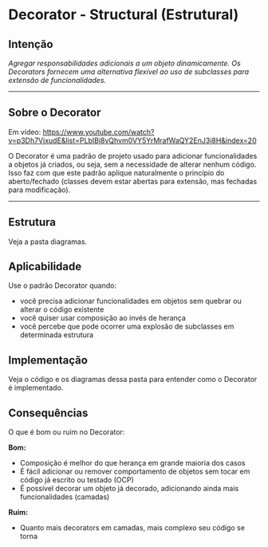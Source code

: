 # Decorator - Structural (Estrutural)

## Intenção

_Agregar responsabilidades adicionais a um objeto dinamicamente. Os Decorators fornecem uma alternativa flexível ao uso de subclasses para extensão de funcionalidades._

---

## Sobre o Decorator

Em vídeo: https://www.youtube.com/watch?v=p3Dh7VjxudE&list=PLbIBj8vQhvm0VY5YrMrafWaQY2EnJ3j8H&index=20

O Decorator é uma padrão de projeto usado para adicionar funcionalidades a objetos já criados, ou seja, sem a necessidade de alterar nenhum código. Isso faz com que este padrão aplique naturalmente o princípio do aberto/fechado (classes devem estar abertas para extensão, mas fechadas para modificação).

---

## Estrutura

Veja a pasta diagramas.

## Aplicabilidade

Use o padrão Decorator quando:

-   você precisa adicionar funcionalidades em objetos sem quebrar ou alterar o código existente
-   você quiser usar composição ao invés de herança
-   você percebe que pode ocorrer uma explosão de subclasses em determinada estrutura

## Implementação

Veja o código e os diagramas dessa pasta para entender como o Decorator é implementado.

## Consequências

O que é bom ou ruim no Decorator:

**Bom:**

-   Composição é melhor do que herança em grande maioria dos casos
-   É fácil adicionar ou remover comportamento de objetos sem tocar em código já escrito ou testado (OCP)
-   É possível decorar um objeto já decorado, adicionando ainda mais funcionalidades (camadas)

**Ruim:**

-   Quanto mais decorators em camadas, mais complexo seu código se torna
